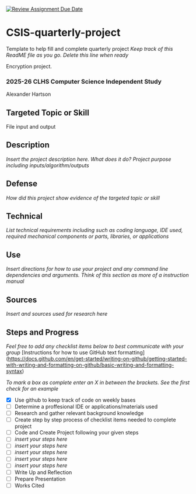 [![Review Assignment Due Date](https://classroom.github.com/assets/deadline-readme-button-22041afd0340ce965d47ae6ef1cefeee28c7c493a6346c4f15d667ab976d596c.svg)](https://classroom.github.com/a/dkSCo0R2)
# CSIS-quarterly-project
Template to help fill and complete quarterly project
_Keep track of this ReadME file as you go. Delete this line when ready_ 

Encryption project.
### 2025-26 CLHS Computer Science Independent Study
Alexander Hartson

## Targeted Topic or Skill
File input and output

## Description
_Insert the project description here. What does it do?_ 
_Project purpose including inputs/algorithm/outputs_

## Defense
_How did this project show evidence of the targeted topic or skill_

## Technical
_List technical requirements including such as coding language, IDE used, required mechanical components or parts, libraries, or applications_

## Use
_Insert directions for how to use your project and any command line dependencies and arguments. Think of this section as more of a instruction manual_


## Sources
_Insert and sources used for research here_

## Steps and Progress 
_Feel free to add any checklist items below to best communicate with your group_
[Instructions for how to use GitHub text formatting] (https://docs.github.com/en/get-started/writing-on-github/getting-started-with-writing-and-formatting-on-github/basic-writing-and-formatting-syntax) 

_To mark a box as complete enter an X in between the brackets. See the first check for an example_
- [X] Use github to keep track of code on weekly bases
- [ ] Determine a proffesional IDE or applications/materials used
- [ ] Research and gather relevant background knowledge 
- [ ] Create step by step process of checklist items needed to complete project
- [ ] Code and Create Project following your given steps
- [ ] _insert your steps here_
- [ ] _insert your steps here_
- [ ] _insert your steps here_
- [ ] _insert your steps here_
- [ ] _insert your steps here_
- [ ] Write Up and Reflection 
- [ ] Prepare Presentation
- [ ] Works Cited
